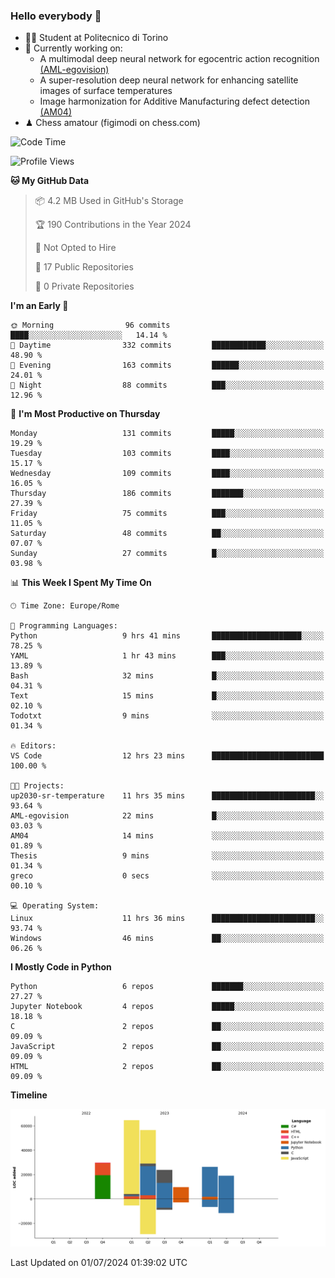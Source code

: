 ### Hello everybody 👋
- 🧑‍🎓 Student at Politecnico di Torino
- 🤖 Currently working on:
  - A multimodal deep neural network for egocentric action recognition [(AML-egovision)](https://github.com/figimodi/AML-egovision)
  - A super-resolution deep neural network for enhancing satellite images of surface temperatures
  - Image harmonization for Additive Manufacturing defect detection [(AM04)](https://github.com/figimodi/AM04)
- ♟ Chess amatour (figimodi on chess.com)

<!--
[![Figimodi's GitHub stats](https://github-readme-stats.vercel.app/api?username=figimodi&rank_icon=github&show_icons=true&include_all_commits=true)](https://github.com/figimodi/github-readme-stats)

![Top Langs](https://github-readme-stats.vercel.app/api/top-langs/?username=figimodi&layout=compact&)

[![Figimodi's WakaTime stats](https://github-readme-stats.vercel.app/api/wakatime?username=figimodi)](https://github.com/figimodi/github-readme-stats)
-->

<!--START_SECTION:waka-->
![Code Time](http://img.shields.io/badge/Code%20Time-207%20hrs%2014%20mins-blue)

![Profile Views](http://img.shields.io/badge/Profile%20Views-0-blue)

**🐱 My GitHub Data** 

> 📦 4.2 MB Used in GitHub's Storage 
 > 
> 🏆 190 Contributions in the Year 2024
 > 
> 🚫 Not Opted to Hire
 > 
> 📜 17 Public Repositories 
 > 
> 🔑 0 Private Repositories 
 > 
**I'm an Early 🐤** 

```text
🌞 Morning                96 commits          ████░░░░░░░░░░░░░░░░░░░░░   14.14 % 
🌆 Daytime                332 commits         ████████████░░░░░░░░░░░░░   48.90 % 
🌃 Evening                163 commits         ██████░░░░░░░░░░░░░░░░░░░   24.01 % 
🌙 Night                  88 commits          ███░░░░░░░░░░░░░░░░░░░░░░   12.96 % 
```
📅 **I'm Most Productive on Thursday** 

```text
Monday                   131 commits         █████░░░░░░░░░░░░░░░░░░░░   19.29 % 
Tuesday                  103 commits         ████░░░░░░░░░░░░░░░░░░░░░   15.17 % 
Wednesday                109 commits         ████░░░░░░░░░░░░░░░░░░░░░   16.05 % 
Thursday                 186 commits         ███████░░░░░░░░░░░░░░░░░░   27.39 % 
Friday                   75 commits          ███░░░░░░░░░░░░░░░░░░░░░░   11.05 % 
Saturday                 48 commits          ██░░░░░░░░░░░░░░░░░░░░░░░   07.07 % 
Sunday                   27 commits          █░░░░░░░░░░░░░░░░░░░░░░░░   03.98 % 
```


📊 **This Week I Spent My Time On** 

```text
🕑︎ Time Zone: Europe/Rome

💬 Programming Languages: 
Python                   9 hrs 41 mins       ████████████████████░░░░░   78.25 % 
YAML                     1 hr 43 mins        ███░░░░░░░░░░░░░░░░░░░░░░   13.89 % 
Bash                     32 mins             █░░░░░░░░░░░░░░░░░░░░░░░░   04.31 % 
Text                     15 mins             █░░░░░░░░░░░░░░░░░░░░░░░░   02.10 % 
Todotxt                  9 mins              ░░░░░░░░░░░░░░░░░░░░░░░░░   01.34 % 

🔥 Editors: 
VS Code                  12 hrs 23 mins      █████████████████████████   100.00 % 

🐱‍💻 Projects: 
up2030-sr-temperature    11 hrs 35 mins      ███████████████████████░░   93.64 % 
AML-egovision            22 mins             █░░░░░░░░░░░░░░░░░░░░░░░░   03.03 % 
AM04                     14 mins             ░░░░░░░░░░░░░░░░░░░░░░░░░   01.89 % 
Thesis                   9 mins              ░░░░░░░░░░░░░░░░░░░░░░░░░   01.34 % 
greco                    0 secs              ░░░░░░░░░░░░░░░░░░░░░░░░░   00.10 % 

💻 Operating System: 
Linux                    11 hrs 36 mins      ███████████████████████░░   93.74 % 
Windows                  46 mins             ██░░░░░░░░░░░░░░░░░░░░░░░   06.26 % 
```

**I Mostly Code in Python** 

```text
Python                   6 repos             ███████░░░░░░░░░░░░░░░░░░   27.27 % 
Jupyter Notebook         4 repos             █████░░░░░░░░░░░░░░░░░░░░   18.18 % 
C                        2 repos             ██░░░░░░░░░░░░░░░░░░░░░░░   09.09 % 
JavaScript               2 repos             ██░░░░░░░░░░░░░░░░░░░░░░░   09.09 % 
HTML                     2 repos             ██░░░░░░░░░░░░░░░░░░░░░░░   09.09 % 
```



**Timeline**

![Lines of Code chart](https://raw.githubusercontent.com/figimodi/figimodi/main/assets/bar_graph.png)


 Last Updated on 01/07/2024 01:39:02 UTC
<!--END_SECTION:waka-->

<!--
**figimodi/figimodi** is a ✨ _special_ ✨ repository because its `README.md` (this file) appears on your GitHub profile.

Here are some ideas to get you started:

- 🔭 I’m currently working on ...
- 🌱 I’m currently learning ...
- 👯 I’m looking to collaborate on ...
- 🤔 I’m looking for help with ...
- 💬 Ask me about ...
- 📫 How to reach me: ...
- 😄 Pronouns: ...
- ⚡ Fun fact: ...
-->
